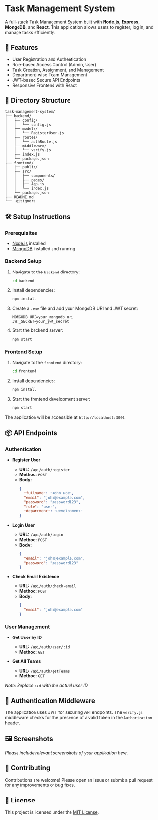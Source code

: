 
# Task Management System

A full-stack Task Management System built with **Node.js**, **Express**, **MongoDB**, and **React**. This application allows users to register, log in, and manage tasks efficiently.

## 🚀 Features

- User Registration and Authentication
- Role-based Access Control (Admin, User)
- Task Creation, Assignment, and Management
- Department-wise Team Management
- JWT-based Secure API Endpoints
- Responsive Frontend with React

## 📁 Directory Structure

```
task-management-system/
├── backend/
│   ├── config/
│   │   └── config.js
│   ├── models/
│   │   └── RegisterUser.js
│   ├── routes/
│   │   └── authRoute.js
│   ├── middleware/
│   │   └── verify.js
│   ├── index.js
│   └── package.json
├── frontend/
│   ├── public/
│   ├── src/
│   │   ├── components/
│   │   ├── pages/
│   │   ├── App.js
│   │   └── index.js
│   └── package.json
├── README.md
└── .gitignore
```

## 🛠️ Setup Instructions

### Prerequisites

- [Node.js](https://nodejs.org/) installed
- [MongoDB](https://www.mongodb.com/) installed and running

### Backend Setup

1. Navigate to the `backend` directory:

   ```bash
   cd backend
   ```

2. Install dependencies:

   ```bash
   npm install
   ```

3. Create a `.env` file and add your MongoDB URI and JWT secret:

   ```env
   MONGODB_URI=your_mongodb_uri
   JWT_SECRET=your_jwt_secret
   ```

4. Start the backend server:

   ```bash
   npm start
   ```

### Frontend Setup

1. Navigate to the `frontend` directory:

   ```bash
   cd frontend
   ```

2. Install dependencies:

   ```bash
   npm install
   ```

3. Start the frontend development server:

   ```bash
   npm start
   ```

The application will be accessible at `http://localhost:3000`.

## 📦 API Endpoints

### Authentication

- **Register User**
  - **URL:** `/api/auth/register`
  - **Method:** `POST`
  - **Body:**
    ```json
    {
      "fullName": "John Doe",
      "email": "john@example.com",
      "password": "password123",
      "role": "user",
      "department": "Development"
    }
    ```

- **Login User**
  - **URL:** `/api/auth/login`
  - **Method:** `POST`
  - **Body:**
    ```json
    {
      "email": "john@example.com",
      "password": "password123"
    }
    ```

- **Check Email Existence**
  - **URL:** `/api/auth/check-email`
  - **Method:** `POST`
  - **Body:**
    ```json
    {
      "email": "john@example.com"
    }
    ```

### User Management

- **Get User by ID**
  - **URL:** `/api/auth/user/:id`
  - **Method:** `GET`

- **Get All Teams**
  - **URL:** `/api/auth/getTeams`
  - **Method:** `GET`

*Note: Replace `:id` with the actual user ID.*

## 🔐 Authentication Middleware

The application uses JWT for securing API endpoints. The `verify.js` middleware checks for the presence of a valid token in the `Authorization` header.

## 🖼️ Screenshots

*Please include relevant screenshots of your application here.*

## 🤝 Contributing

Contributions are welcome! Please open an issue or submit a pull request for any improvements or bug fixes.

## 📄 License

This project is licensed under the [MIT License](LICENSE).
